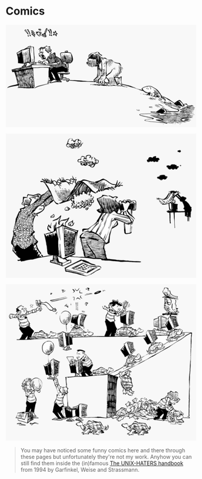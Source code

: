 # Comics

![](pics/evolution.png)

![](pics/smoke.png)

![](pics/administration.png)

> You may have noticed some funny comics here and there through these pages but unfortunately they're not my work. Anyhow you can still find them inside the (in)famous [The UNIX-HATERS handbook](https://web.mit.edu/~simsong/www/ugh.pdf) from 1994 by Garfinkel, Weise and Strassmann.
